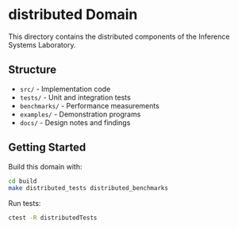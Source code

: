 # distributed Domain

This directory contains the distributed components of the Inference Systems Laboratory.

## Structure

- `src/` - Implementation code
- `tests/` - Unit and integration tests  
- `benchmarks/` - Performance measurements
- `examples/` - Demonstration programs
- `docs/` - Design notes and findings

## Getting Started

Build this domain with:
```bash
cd build
make distributed_tests distributed_benchmarks
```

Run tests:
```bash
ctest -R distributedTests
```

